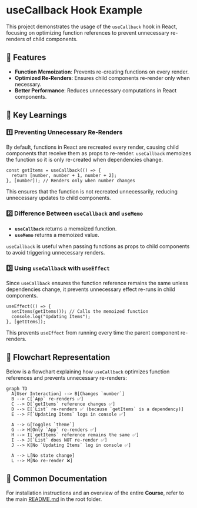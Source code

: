 # useCallback Hook Example

This project demonstrates the usage of the `useCallback` hook in React, focusing on optimizing function references to prevent unnecessary re-renders of child components.

## 📌 Features
- **Function Memoization**: Prevents re-creating functions on every render.
- **Optimized Re-Renders**: Ensures child components re-render only when necessary.
- **Better Performance**: Reduces unnecessary computations in React components.

## 🔹 Key Learnings

### 1️⃣ Preventing Unnecessary Re-Renders
By default, functions in React are recreated every render, causing child components that receive them as props to re-render. `useCallback` memoizes the function so it is only re-created when dependencies change.

```tsx
const getItems = useCallback(() => {
  return [number, number + 1, number + 2];
}, [number]); // Renders only when number changes
```
This ensures that the function is not recreated unnecessarily, reducing unnecessary updates to child components.

### 2️⃣ Difference Between `useCallback` and `useMemo`
- **`useCallback`** returns a memoized function.
- **`useMemo`** returns a memoized value.

`useCallback` is useful when passing functions as props to child components to avoid triggering unnecessary renders.

### 3️⃣ Using `useCallback` with `useEffect`
Since `useCallback` ensures the function reference remains the same unless dependencies change, it prevents unnecessary effect re-runs in child components.

```tsx
useEffect(() => {
  setItems(getItems()); // Calls the memoized function
  console.log("Updating Items");
}, [getItems]);
```
This prevents `useEffect` from running every time the parent component re-renders.

## 🔹 Flowchart Representation
Below is a flowchart explaining how `useCallback` optimizes function references and prevents unnecessary re-renders:

```mermaid
graph TD
  A[User Interaction] --> B[Changes `number`]
  B --> C[`App` re-renders ✅]
  C --> D[`getItems` reference changes ✅]
  D --> E[`List` re-renders ✅ (because `getItems` is a dependency)]
  E --> F[`Updating Items` logs in console ✅]
  
  A --> G[Toggles `theme`]
  G --> H[Only `App` re-renders ✅]
  H --> I[`getItems` reference remains the same ✅]
  I --> J[`List` does NOT re-render ✅]
  J --> K[No `Updating Items` log in console ✅]
  
  A --> L[No state change]
  L --> M[No re-render ❌]
```

## 📄 Common Documentation
For installation instructions and an overview of the entire **Course**, refer to the main [README.md](../README.md) in the root folder.

